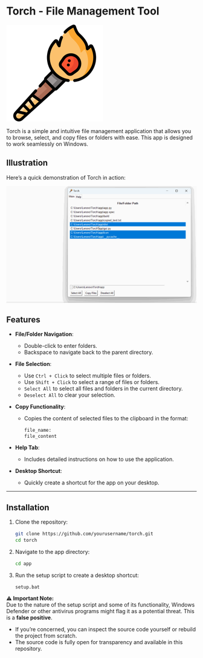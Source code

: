 # Torch - File Management Tool

![Torch](https://github.com/IlanVinograd/Torch/blob/main/icon256x256.png)

Torch is a simple and intuitive file management application that allows you to browse, select, and copy files or folders with ease. This app is designed to work seamlessly on Windows.

## Illustration

Here’s a quick demonstration of Torch in action:

![TorchPNG](https://github.com/IlanVinograd/Torch/blob/main/torch.gif)

## Features

- **File/Folder Navigation**:
  - Double-click to enter folders.
  - Backspace to navigate back to the parent directory.

- **File Selection**:
  - Use `Ctrl + Click` to select multiple files or folders.
  - Use `Shift + Click` to select a range of files or folders.
  - `Select All` to select all files and folders in the current directory.
  - `Deselect All` to clear your selection.

- **Copy Functionality**:
  - Copies the content of selected files to the clipboard in the format:
    ```
    file_name:
    file_content
    ```

- **Help Tab**:
  - Includes detailed instructions on how to use the application.

- **Desktop Shortcut**:
  - Quickly create a shortcut for the app on your desktop.

---

## Installation

1. Clone the repository:
   ```bash
   git clone https://github.com/yourusername/torch.git
   cd torch
2. Navigate to the app directory:
   ```bash
   cd app
   ```
3. Run the setup script to create a desktop shortcut:
   ```bsh
   setup.bat
   ```

**⚠ Important Note:**  
Due to the nature of the setup script and some of its functionality, Windows Defender or other antivirus programs might flag it as a potential threat. This is a **false positive**.  

- If you’re concerned, you can inspect the source code yourself or rebuild the project from scratch.  
- The source code is fully open for transparency and available in this repository.
